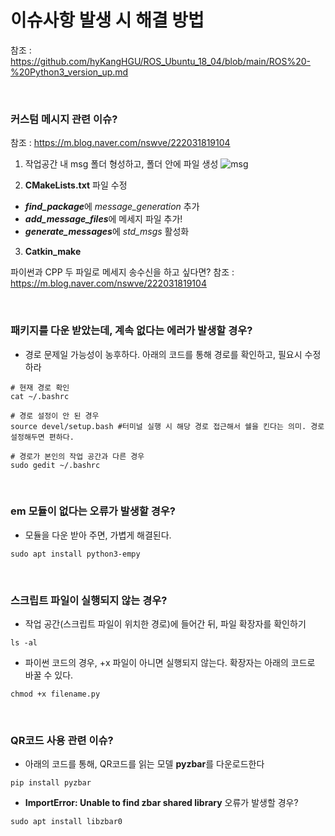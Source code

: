 # 이슈사항 발생 시 해결 방법

참조 : https://github.com/hyKangHGU/ROS_Ubuntu_18_04/blob/main/ROS%20-%20Python3_version_up.md

<br>

### 커스텀 메시지 관련 이슈?

참조 : https://m.blog.naver.com/nswve/222031819104

1. 작업공간 내 msg 폴더 형성하고, 폴더 안에 파일 생성
![msg](https://user-images.githubusercontent.com/84503980/204326203-c27e73e6-8b1f-4a07-9af6-82922e0a683d.png)


2. **CMakeLists.txt** 파일 수정

- ***find_package***에 *message_generation* 추가
- ***add_message_files***에 메세지 파일 추가!
- ***generate_messages***에 *std_msgs* 활성화

3. **Catkin_make**

파이썬과 CPP 두 파일로 메세지 송수신을 하고 싶다면?
참조 : https://m.blog.naver.com/nswve/222031819104

<br>

### 패키지를 다운 받았는데, 계속 없다는 에러가 발생할 경우?
- 경로 문제일 가능성이 농후하다. 아래의 코드를 통해 경로를 확인하고, 필요시 수정하라
```
# 현재 경로 확인
cat ~/.bashrc

# 경로 설정이 안 된 경우
source devel/setup.bash #터미널 실행 시 해당 경로 접근해서 쉘을 킨다는 의미. 경로 설정해두면 편하다.

# 경로가 본인의 작업 공간과 다른 경우
sudo gedit ~/.bashrc
```

<br>

### em 모듈이 없다는 오류가 발생할 경우?

- 모듈을 다운 받아 주면, 가볍게 해결된다.

```
sudo apt install python3-empy
```

<br>

### 스크립트 파일이 실행되지 않는 경우?

- 작업 공간(스크립트 파일이 위치한 경로)에 들어간 뒤, 파일 확장자를 확인하기

```
ls -al
```

- 파이썬 코드의 경우, +x 파일이 아니면 실행되지 않는다. 확장자는 아래의 코드로 바꿀 수 있다.
```
chmod +x filename.py
```

<br>

### QR코드 사용 관련 이슈?

- 아래의 코드를 통해, QR코드를 읽는 모델 **pyzbar**를 다운로드한다
```
pip install pyzbar
```
- **ImportError: Unable to find zbar shared library** 오류가 발생할 경우?
```
sudo apt install libzbar0
```
